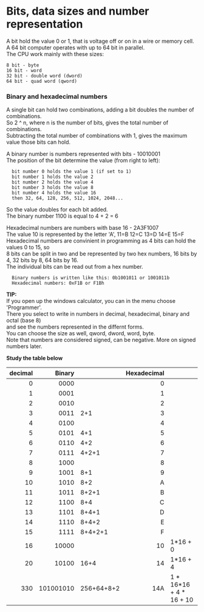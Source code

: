 # Bits, data sizes and number representation
A bit hold the value 0 or 1, that is voltage off or on in a wire or memory cell. <br>
A 64 bit computer operates with up to 64 bit in parallel. <br>
The CPU work mainly with these sizes: <br>
```
8 bit - byte
16 bit - word
32 bit - double word (dword)
64 bit - quad word (qword)
```

### Binary and hexadecimal numbers
A single bit can hold two combinations, adding a bit doubles the number of combinations. <br>
So 2 ^ n, where n is the number of bits, gives the total number of combinations. <br>
Subtracting the total number of combinations with 1, gives the maximum value those bits can hold. <br>

A binary number is numbers represented with bits - 10010001 <br>
The position of the bit determine the value (from right to left): <br>
```
  bit number 0 holds the value 1 (if set to 1)
  bit number 1 holds the value 2
  bit number 2 holds the value 4
  bit number 3 holds the value 8
  bit number 4 holds the value 16
  then 32, 64, 128, 256, 512, 1024, 2048...
```
So the value doubles for each bit added. <br>
The binary number 1100 is equal to 4 + 2 = 6

Hexadecimal numbers are numbers with base 16 - 2A3F1007 <br>
The value 10 is represented by the letter 'A', 11=B 12=C 13=D 14=E 15=F <br>
Hexadecimal numbers are convinient in programming as 4 bits can hold the values 0 to 15, so <br>
8 bits can be split in two and be represented by two hex numbers, 16 bits by 4, 32 bits by 8, 64 bits by 16. <br>
The individual bits can be read out from a hex number. <br>
```
  Binary numbers is written like this: 0b1001011 or 1001011b
  Hexadecimal numbers: 0xF1B or F1Bh
```
**TIP:** <br>
If you open up the windows calculator, you can in the menu choose 'Programmer'. <br>
There you select to write in numbers in decimal, hexadecimal, binary and octal (base 8) <br>
and see the numbers represented in the differnt forms. <br>
You can choose the size as well, qword, dword, word, byte. <br>
Note that numbers are considered signed, can be negative. More on signed numbers later.


**Study the table below**

| decimal | Binary | | Hexadecimal | |
| ---: | ---: | :--- | ---: | :--- |
| 0 | 0000 | | 0 | |
| 1 | 0001 | | 1 | |
| 2 | 0010 | | 2 | |
| 3 | 0011 | 2+1 | 3 | |
| 4 | 0100 | | 4 | |
| 5 | 0101 | 4+1 | 5 | |
| 6 | 0110 | 4+2 | 6 | |
| 7 | 0111 | 4+2+1 | 7 | |
| 8 | 1000 | | 8 | |
| 9 | 1001 | 8+1 | 9 | |
| 10 | 1010 | 8+2 | A | |
| 11 | 1011 | 8+2+1 | B | |
| 12 | 1100 | 8+4 | C | |
| 13 | 1101 | 8+4+1 | D | |
| 14 | 1110 | 8+4+2 | E | |
| 15 | 1111 | 8+4+2+1 | F | |
| 16 | 10000 | | 10 | 1*16 + 0 |
| 20 | 10100 | 16+4 | 14 | 1*16 + 4 |
| 330 | 101001010 | 256+64+8+2 | 14A | 1 * 16*16 + 4 * 16 + 10 |
